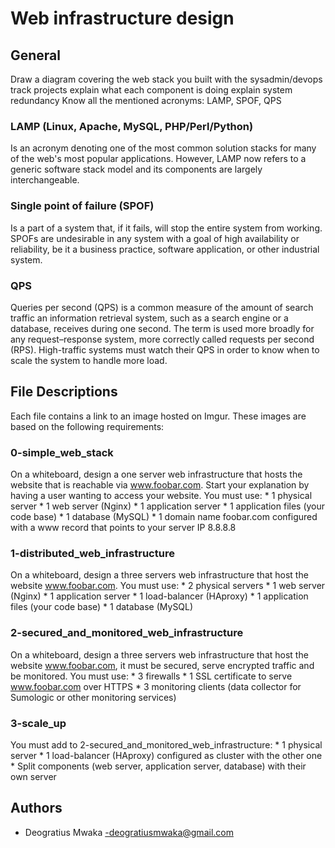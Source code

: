 # Web infrastructure design
## General
Draw a diagram covering the web stack you built with the sysadmin/devops 
track projects explain what each component is doing explain system 
redundancy Know all the mentioned acronyms: LAMP, SPOF, QPS
### LAMP (Linux, Apache, MySQL, PHP/Perl/Python)
Is an acronym denoting one of the most common solution stacks for many 
of the web's most popular applications. However, LAMP now refers to a 
generic software stack model and its components are largely 
interchangeable.
### Single point of failure (SPOF)
Is a part of a system that, if it fails, will stop the entire system 
from working. SPOFs are undesirable in any system with a goal of high 
availability or reliability, be it a business practice, software 
application, or other industrial system.
### QPS
Queries per second (QPS) is a common measure of the amount of search 
traffic an information retrieval system, such as a search engine or a 
database, receives during one second. The term is used more broadly for 
any request–response system, more correctly called requests per second 
(RPS). High-traffic systems must watch their QPS in order to know when 
to scale the system to handle more load.
## File Descriptions
Each file contains a link to an image hosted on Imgur. These images are 
based on the following requirements:
### 0-simple_web_stack
On a whiteboard, design a one server web infrastructure that hosts the 
website that is reachable via www.foobar.com. Start your explanation by 
having a user wanting to access your website. You must use: * 1 physical 
server * 1 web server (Nginx) * 1 application server * 1 application 
files (your code base) * 1 database (MySQL) * 1 domain name foobar.com 
configured with a www record that points to your server IP 8.8.8.8
### 1-distributed_web_infrastructure
On a whiteboard, design a three servers web infrastructure that host the 
website www.foobar.com. You must use: * 2 physical servers * 1 web 
server (Nginx) * 1 application server * 1 load-balancer (HAproxy) * 1 
application files (your code base) * 1 database (MySQL)
### 2-secured_and_monitored_web_infrastructure
On a whiteboard, design a three servers web infrastructure that host the 
website www.foobar.com, it must be secured, serve encrypted traffic and 
be monitored. You must use: * 3 firewalls * 1 SSL certificate to serve 
www.foobar.com over HTTPS * 3 monitoring clients (data collector for 
Sumologic or other monitoring services)
### 3-scale_up
You must add to 2-secured_and_monitored_web_infrastructure: * 1 physical 
server * 1 load-balancer (HAproxy) configured as cluster with the other 
one * Split components (web server, application server, database) with 
their own server
## Authors
* Deogratius Mwaka -deogratiusmwaka@gmail.com
